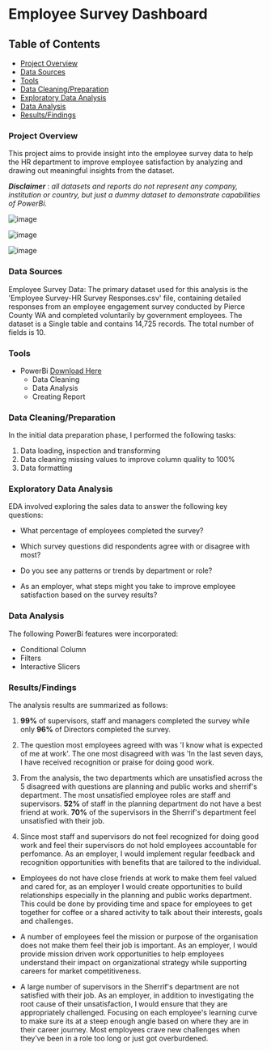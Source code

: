 # Employee Survey Dashboard

## Table of Contents

- [Project Overview](#project-overview)
- [Data Sources](#data-sources)
- [Tools](#tools)
- [Data Cleaning/Preparation](#data-cleaningpreparation)
- [Exploratory Data Analysis](#exploratory-data-analysis)
- [Data Analysis](#data-analysis)
- [Results/Findings](#resultsfindings)

### Project Overview

This project aims to provide insight into the employee survey data to help the HR department to improve employee satisfaction by analyzing and drawing out meaningful insights from the dataset.

**_Disclaimer_** : _all datasets and reports do not represent any company, institution or country, but just a dummy dataset to demonstrate capabilities of PowerBi._

![image](https://github.com/PhenyoEstherRasekedi/Data-Analysis-Capstone-Project-4/assets/155717861/6e7d283e-4916-440f-80d5-1553a3bf7d85)

![image](https://github.com/PhenyoEstherRasekedi/Data-Analysis-Capstone-Project-4/assets/155717861/43107a4d-8ae7-401d-b164-c11d17e7b560)

![image](https://github.com/PhenyoEstherRasekedi/Data-Analysis-Capstone-Project-4/assets/155717861/bc46e14d-1371-4dbe-bb72-b4651e3af5d8)


### Data Sources

Employee Survey Data: The primary dataset used for this analysis is the 'Employee Survey-HR Survey Responses.csv' file, containing detailed responses from an employee engagement survey conducted
by Pierce County WA and completed voluntarily by government employees. The dataset is a Single table
and contains 14,725 records. The total number of fields is 10.

### Tools

- PowerBi [Download Here](https://microsoft.com)
  - Data Cleaning
  - Data Analysis
  - Creating Report

### Data Cleaning/Preparation

In the initial data preparation phase, I performed the following tasks:

1. Data loading, inspection and transforming
2. Data cleaning missing values to improve column quality to 100%
3. Data formatting

### Exploratory Data Analysis

EDA involved exploring the sales data to answer the following key questions:

- What percentage of employees completed the survey?

- Which survey questions did respondents agree with or disagree with most?

- Do you see any patterns or trends by department or role?

- As an employer, what steps might you take to improve employee satisfaction based on the survey
  results?

### Data Analysis

The following PowerBi features were incorporated:

- Conditional Column
- Filters
- Interactive Slicers

### Results/Findings

The analysis results are summarized as follows:

1. **99%** of supervisors, staff and managers completed the survey while only **96%** of Directors completed the survey.

2. The question most employees agreed with was 'I know what is expected of me at work'. The one most disagreed with was 'In the last seven days, I have received recognition or praise for doing good work.

3. From the analysis, the two departments which are unsatisfied across the 5 disagreed with questions are planning and public works and sherrif's department. The most unsatisfied employee roles are staff and supervisors. **52%** of staff in the planning department do not have a best friend at work. **70%** of the supervisors in the Sherrif's department feel unsatisfied with their job.

4. Since most staff and supervisors do not feel recognized for doing good work and feel their supervisors do not hold employees accountable for perfomance. As an employer, I would implement regular feedback and recognition opportunities with benefits that are tailored to the individual.

- Employees do not have close friends at work to make them feel valued and cared for, as an employer I would create opportunities to build relationships especially in the planning and public works department. This could be done by providing time and space for employees to get together for coffee or a shared activity to talk about their interests, goals and challenges.

- A number of employees feel the mission or purpose of the organisation does not make them feel their job is important. As an employer, I would provide mission driven work opportunities to help employees understand their impact on organizational strategy while supporting careers for market competitiveness.

- A large number of supervisors in the Sherrif's department are not satisfied with their job. As an employer, in addition to investigating the root cause of their unsatisfaction, I would ensure that they are appropriately challenged. Focusing on each employee's learning curve to make sure its at a steep enough angle based on where they are in their career journey. Most employees crave new challenges when they’ve been in a role too long or just got overburdened.
